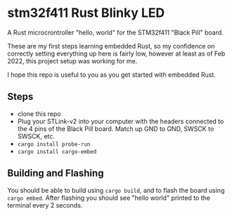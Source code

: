 # stm32f411 Rust Blinky LED

A Rust microcrontroller "hello, world" for the STM32f411 "Black Pill" board.

These are my first steps learning embedded Rust, so my confidence on correctly setting
everything up here is fairly low, however at least as of Feb 2022, this project setup
was working for me.

I hope this repo is useful to you as you get started with embedded Rust.

## Steps

- clone this repo
- Plug your STLink-v2 into your computer with the headers connected to the 4 pins of the Black Pill board. Match up GND to GND, SWSCK to SWSCK, etc.
- `cargo install probe-run`
- `cargo install cargo-embed`

## Building and Flashing

You should be able to build using `cargo build`, and to flash the board using `cargo embed`.
After flashing you should see "hello world" printed to the terminal every 2 seconds.
